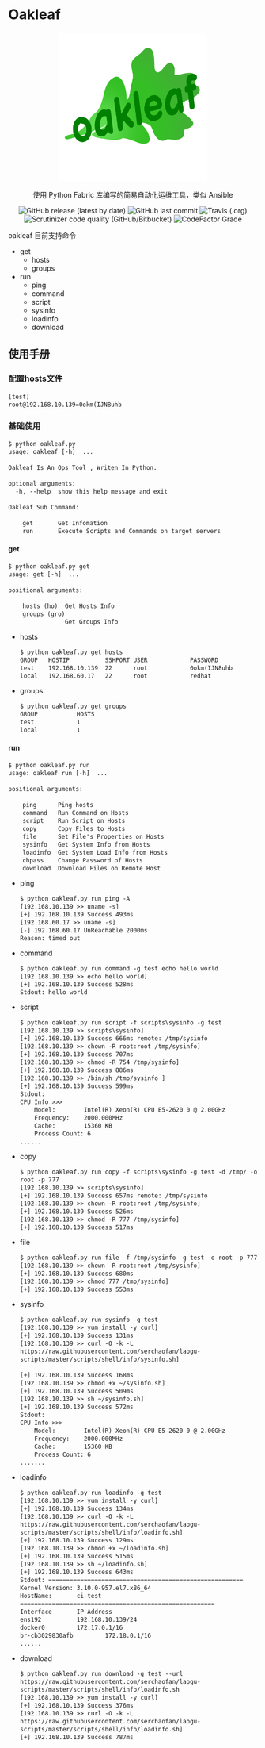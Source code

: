 # Oakleaf

<center>

![](./logo.png)

使用 Python Fabric 库编写的简易自动化运维工具，类似 Ansible

![GitHub release (latest by date)](https://img.shields.io/github/v/release/serchaofan/oakleaf)
![GitHub last commit](https://img.shields.io/github/last-commit/serchaofan/oakleaf)
![Travis (.org)](https://img.shields.io/travis/serchaofan/oakleaf)
![Scrutinizer code quality (GitHub/Bitbucket)](https://img.shields.io/scrutinizer/quality/g/serchaofan/oakleaf/master)
![CodeFactor Grade](https://img.shields.io/codefactor/grade/github/serchaofan/oakleaf)

</center>

oakleaf 目前支持命令

- get
  - hosts
  - groups
- run
  - ping
  - command
  - script
  - sysinfo
  - loadinfo
  - download

## 使用手册

### 配置hosts文件
```
[test]
root@192.168.10.139=0okm(IJN8uhb
```

### 基础使用
```
$ python oakleaf.py
usage: oakleaf [-h]  ...

Oakleaf Is An Ops Tool , Writen In Python.

optional arguments:
  -h, --help  show this help message and exit

Oakleaf Sub Command:

    get       Get Infomation
    run       Execute Scripts and Commands on target servers
```

#### get
```
$ python oakleaf.py get
usage: get [-h]  ...

positional arguments:

    hosts (ho)  Get Hosts Info
    groups (gro)
                Get Groups Info
```
- hosts
  ```
  $ python oakleaf.py get hosts
  GROUP   HOSTIP          SSHPORT USER            PASSWORD
  test    192.168.10.139  22      root            0okm(IJN8uhb
  local   192.168.60.17   22      root            redhat
  ```
- groups
  ```
  $ python oakleaf.py get groups
  GROUP           HOSTS
  test            1
  local           1
  ```
#### run
```
$ python oakleaf.py run
usage: oakleaf run [-h]  ...

positional arguments:

    ping      Ping hosts
    command   Run Command on Hosts
    script    Run Script on Hosts
    copy      Copy Files to Hosts
    file      Set File's Properties on Hosts
    sysinfo   Get System Info from Hosts
    loadinfo  Get System Load Info from Hosts
    chpass    Change Password of Hosts
    download  Download Files on Remote Host
```
- ping
  ```
  $ python oakleaf.py run ping -A
  [192.168.10.139 >> uname -s]
  [+] 192.168.10.139 Success 493ms
  [192.168.60.17 >> uname -s]
  [-] 192.168.60.17 UnReachable 2000ms
  Reason: timed out
  ```
- command
  ```
  $ python oakleaf.py run command -g test echo hello world
  [192.168.10.139 >> echo hello world]
  [+] 192.168.10.139 Success 528ms
  Stdout: hello world
  ```
- script
  ```
  $ python oakleaf.py run script -f scripts\sysinfo -g test
  [192.168.10.139 >> scripts\sysinfo]
  [+] 192.168.10.139 Success 666ms remote: /tmp/sysinfo
  [192.168.10.139 >> chown -R root:root /tmp/sysinfo]
  [+] 192.168.10.139 Success 707ms
  [192.168.10.139 >> chmod -R 754 /tmp/sysinfo]
  [+] 192.168.10.139 Success 886ms
  [192.168.10.139 >> /bin/sh /tmp/sysinfo ]
  [+] 192.168.10.139 Success 599ms
  Stdout: 
  CPU Info >>>
      Model:        Intel(R) Xeon(R) CPU E5-2620 0 @ 2.00GHz
      Frequency:    2000.000MHz
      Cache:        15360 KB
      Process Count: 6
  ......
  ```
- copy
  ```
  $ python oakleaf.py run copy -f scripts\sysinfo -g test -d /tmp/ -o root -p 777
  [192.168.10.139 >> scripts\sysinfo]
  [+] 192.168.10.139 Success 657ms remote: /tmp/sysinfo
  [192.168.10.139 >> chown -R root:root /tmp/sysinfo]
  [+] 192.168.10.139 Success 526ms
  [192.168.10.139 >> chmod -R 777 /tmp/sysinfo]
  [+] 192.168.10.139 Success 517ms
  ```
- file
  ```
  $ python oakleaf.py run file -f /tmp/sysinfo -g test -o root -p 777
  [192.168.10.139 >> chown -R root:root /tmp/sysinfo]
  [+] 192.168.10.139 Success 680ms
  [192.168.10.139 >> chmod 777 /tmp/sysinfo]
  [+] 192.168.10.139 Success 553ms
  ```
- sysinfo
  ```
  $ python oakleaf.py run sysinfo -g test
  [192.168.10.139 >> yum install -y curl]
  [+] 192.168.10.139 Success 131ms
  [192.168.10.139 >> curl -O -k -L https://raw.githubusercontent.com/serchaofan/laogu-scripts/master/scripts/shell/info/sysinfo.sh]

  [+] 192.168.10.139 Success 168ms
  [192.168.10.139 >> chmod +x ~/sysinfo.sh]
  [+] 192.168.10.139 Success 509ms
  [192.168.10.139 >> sh ~/sysinfo.sh]
  [+] 192.168.10.139 Success 572ms
  Stdout:
  CPU Info >>>
      Model:        Intel(R) Xeon(R) CPU E5-2620 0 @ 2.00GHz
      Frequency:    2000.000MHz
      Cache:        15360 KB
      Process Count: 6
  .......
  ```
- loadinfo
  ```
  $ python oakleaf.py run loadinfo -g test
  [192.168.10.139 >> yum install -y curl]
  [+] 192.168.10.139 Success 134ms
  [192.168.10.139 >> curl -O -k -L https://raw.githubusercontent.com/serchaofan/laogu-scripts/master/scripts/shell/info/loadinfo.sh]
  [+] 192.168.10.139 Success 129ms
  [192.168.10.139 >> chmod +x ~/loadinfo.sh]
  [+] 192.168.10.139 Success 515ms
  [192.168.10.139 >> sh ~/loadinfo.sh]
  [+] 192.168.10.139 Success 643ms
  Stdout: =======================================================
  Kernel Version: 3.10.0-957.el7.x86_64
  HostName:       ci-test
  =======================================================
  Interface       IP Address
  ens192          192.168.10.139/24
  docker0         172.17.0.1/16
  br-cb3029830afb         172.18.0.1/16
  ......
  ```
- download
  ```
  $ python oakleaf.py run download -g test --url https://raw.githubusercontent.com/serchaofan/laogu-scripts/master/scripts/shell/info/loadinfo.sh
  [192.168.10.139 >> yum install -y curl]
  [+] 192.168.10.139 Success 376ms
  [192.168.10.139 >> curl -O -k -L https://raw.githubusercontent.com/serchaofan/laogu-scripts/master/scripts/shell/info/loadinfo.sh]
  [+] 192.168.10.139 Success 787ms
  ```